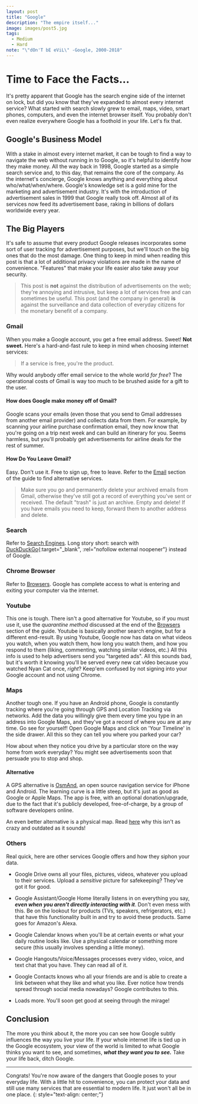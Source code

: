 ```yaml
---
layout: post
title: "Google"
description: "The empire itself..."
image: images/post5.jpg
tags:
  - Medium
  - Hard
note: "\"dOn'T bE eViL\" -Google, 2000-2018"
---
```


# Time to Face the Facts...

It's pretty apparent that Google has the search engine side of the internet on lock, but did you know that they've expanded to almost every internet service? What started with search slowly grew to email, maps, video, smart phones, computers, and even the internet browser itself. You probably don't even realize everywhere Google has a foothold in your life. Let's fix that.

## Google's Business Model

With a stake in almost every internet market, it can be tough to find a way to navigate the web without running in to Google, so it's helpful to identify how they make money. All the way back in 1998, Google started as a simple search service and, to this day, that remains the core of the company. As the internet's concierge, Google knows anything and everything about who/what/when/where. Google's knowledge set is a gold mine for the marketing and advertisement industry. It's with the introduction of advertisement sales in 1999 that Google really took off. Almost all of its services now feed its advertisement base, raking in billions of dollars worldwide every year.

## The Big Players

It's safe to assume that every product Google releases incorporates some sort of user tracking for advertisement purposes, but we'll touch on the big ones that do the most damage. One thing to keep in mind when reading this post is that a lot of additional privacy violations are made in the name of convenience. "Features" that make your life easier also take away your security.

>  This post is **not** against the distribution of advertisements on the web; they're annoying and intrusive, but keep a lot of services free and can sometimes be useful. This post (and the company in general) **is** against the surveillance and data collection of everyday citizens for the monetary benefit of a company.

### Gmail

When you make a Google account, you get a free email address. Sweet! **Not sweet.** Here's a hard-and-fast rule to keep in mind when choosing internet services:

> If a service is free, you're the product.

Why would anybody offer email service to the whole world *for free*? The operational costs of Gmail is way too much to be brushed aside for a gift to the user.

#### How does Google make money off of Gmail?

Google scans your emails (even those that you send to Gmail addresses from another email provider) and collects data from them. For example, by scanning your airline purchase confirmation email, they now know that you're going on a trip next week and can build an itinerary for you. Seems harmless, but you'll probably get advertisements for airline deals for the rest of summer.

#### How Do You Leave Gmail?

Easy. Don't use it. Free to sign up, free to leave. Refer to the [Email]({{site.url}}/guide/email) section of the guide to find alternative services.

> Make sure you go and permanently delete your archived emails from Gmail, otherwise they've still got a record of everything you've sent or received. The default "trash" is just an archive. Empty and delete! If you have emails you need to keep, forward them to another address and delete.

### Search

Refer to [Search Engines]({{site.url}}/guide/search-engines). Long story short: search with [DuckDuckGo](https://duckduckgo.com){:target="_blank", :rel="nofollow external noopener"} instead of Google.

### Chrome Browser

Refer to [Browsers]({{site.url}}/guide/browsers). Google has complete access to what is entering and exiting your computer via the internet.

### Youtube

This one is tough. There isn't a good alternative for Youtube, so if you must use it, use the *quarantine method* discussed at the end of the [Browsers]({{site.url}}/guide/browsers) section of the guide. Youtube is basically another search engine, but for a different end-result. By using Youtube, Google now has data on what videos you watch, when you watch them, how long you watch them, and how you respond to them (liking,  commenting, watching similar videos, etc.) All this info is used to help advertisers send you "targeted ads". All this sounds bad, but it's worth it knowing you'll be served every new cat video because you watched Nyan Cat once, *right*? Keep'em confused by not signing into your Google account and not using Chrome.

### Maps

Another tough one. If you have an Android phone, Google is constantly tracking where you're going through GPS and Location Tracking via networks. Add the data you willingly give them every time you type in an address into Google Maps, and they've got a record of where you are at any time. Go see for yourself! Open Google Maps and click on 'Your Timeline' in the side drawer. All this so they can tell you where you parked your car?

How about when they notice you drive by a particular store on the way home from work everyday? You might see advertisements soon that persuade you to stop and shop.

#### Alternative

A GPS alternative is [OsmAnd](https://osmand.net/), an open source navigation service for iPhone and Android. The learning curve is a little steep, but it's just as good as Google or Apple Maps. The app is free, with an optional donation/upgrade, due to the fact that it's publicly developed, free-of-charge, by a group of software developers online.

An even better alternative is a physical map. Read [here](https://www.artofmanliness.com/articles/paper-road-map/) why this isn't as crazy and outdated as it sounds!

### Others

Real quick, here are other services Google offers and how they siphon your data.

* Google Drive owns all your files, pictures, videos, whatever you upload to their services. Upload a *sensitive* picture for safekeeping? They've got it for good.

* Google Assistant/Google Home literally listens in on everything you say, ***even when you aren't directly interacting with it***. Don't even mess with this. Be on the lookout for products (TVs, speakers, refrigerators, etc.) that have this functionality built in and try to avoid these products. Same goes for Amazon's Alexa.

* Google Calendar knows when you'll be at certain events or what your daily routine looks like. Use a physical calendar or something more secure (this usually involves spending a little money).

* Google Hangouts/Voice/Messages processes every video, voice, and text chat that you have. They can read all of it.

* Google Contacts knows who all your friends are and is able to create a link between what they like and what you like. Ever notice how trends spread through social media nowadays? Google contributes to this.

* Loads more. You'll soon get good at seeing through the mirage!

## Conclusion

The more you think about it, the more you can see how Google subtly influences the way you live your life. If your whole internet life is tied up in the Google ecosystem, your view of the world is limited to what Google thinks you want to see, and sometimes, ***what they want you to see.*** Take your life back, ditch Google.

---

Congrats! You're now aware of the dangers that Google poses to your everyday life. With a little hit to convenience, you can protect your data and still use many services that are essential to modern life. It just won't all be in one place.
{: style="text-align: center;"}
